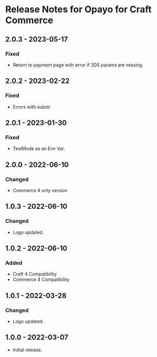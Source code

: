 # Release Notes for Opayo for Craft Commerce

## 2.0.3 - 2023-05-17
### Fixed
- Return to payment page with error if 3DS params are missing.
## 2.0.2 - 2023-02-22
### Fixed
- Errors with substr

## 2.0.1 - 2023-01-30
### Fixed
- TestMode as an Env Var.

## 2.0.0 - 2022-06-10
### Changed
- Commerce 4 only version

## 1.0.3 - 2022-06-10
### Changed
- Logo updated.

## 1.0.2 - 2022-06-10
### Added
- Craft 4 Compatibility
- Commerce 4 Compatibility

## 1.0.1 - 2022-03-28
### Changed
- Logo updated.

## 1.0.0 - 2022-03-07

- Initial release.
